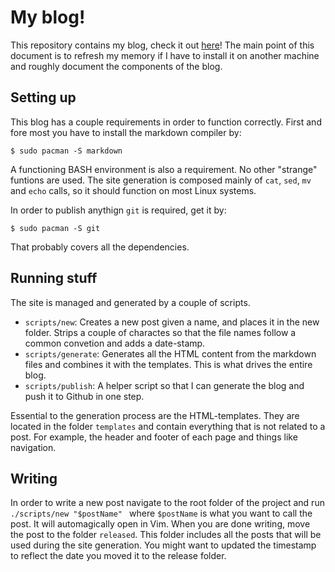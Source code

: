 # My blog!

This repository contains my blog, check it out [here](http://filimon-danopoulos.github.io/)! 
The main point of this document is to refresh my memory if I have to install it on another machine and 
roughly document the components of the blog.
 
## Setting up

This blog has a couple requirements in order to function correctly. 
First and fore most you have to install the markdown compiler by: 

    $ sudo pacman -S markdown
   
A functioning BASH environment is also a requirement. No other "strange" funtions are used.
The site generation is composed mainly of `cat`, `sed`, `mv` and `echo` calls, so it should
function on most Linux systems.

In order to publish anythign `git` is required, get it by:

    $ sudo pacman -S git
    
That probably covers all the dependencies. 

## Running stuff

The site is managed and generated by a couple of scripts. 

* `scripts/new`: Creates a new post given a name, and places it in the new folder. Strips a couple of charactes so that the file names follow a common convetion and adds a date-stamp.
* `scripts/generate`: Generates all the HTML content from the markdown files and combines it with the templates. This is what drives the entire blog. 
* `scripts/publish`: A helper script so that I can generate the blog and push it to Github in one step.

Essential to the generation process are the HTML-templates. They are located in the folder `templates` and contain everything that is not related to a post. For example, the header and footer of each page and things like navigation.

## Writing 

In order to write a new post navigate to the root folder of the project and run `./scripts/new "$postName" ` where `$postName` is what you want to call the post. It will automagically open in Vim. When you are done writing, move the post to the folder `released`. This folder includes all the posts that will be used during the site generation. You might want to updated the timestamp to reflect the date you moved it to the release folder.
